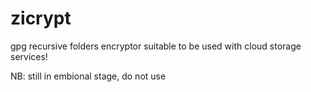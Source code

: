 # zicrypt
gpg recursive folders encryptor suitable to be used with cloud storage services!


 NB: still in embional stage, do not use
